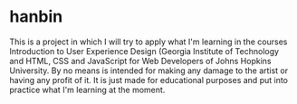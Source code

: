 # hanbin
This is a project in which I will try to apply what I'm learning in the courses Introduction to User Experience Design (Georgia Institute of Technology and HTML, CSS and JavaScript for Web Developers of Johns Hopkins University.
By no means is intended for making any damage to the artist or having any profit of it.
It is just made for educational purposes and put into practice what I'm learning at the moment.
